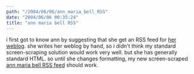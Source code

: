 ```yaml
---
path: "/2004/06/06/ann_maria_bell_RSS" 
date: "2004/06/06 00:35:24" 
title: "ann maria bell RSS" 
---
```

<p>i first got to know ann by suggesting that she get an RSS feed for <a href="http://annmariabell.com/alternate/blog/blog.html">her weblog</a>. she writes her weblog by hand, so i didn't think my standard screen-scraping solution would work very well. but she has generally standard HTML. so until she changes formatting, my new screen-scraped <a href="http://annmariabell.com/alternate/blog/blog.html">ann maria bell RSS feed</a> should work.</p>